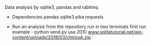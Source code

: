 Data analysis by sqlite3, pandas and rabitmq 

* Dependencies
pandas
sqlite3
pika
requests

* Run an analysis
from the repository run in two terminals 
first run example - 
python send.py usa 2010 www.sqlitetutorial.net/wp-content/uploads/2018/03/chinook.zip



